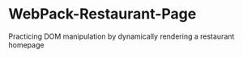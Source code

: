 # WebPack-Restaurant-Page
Practicing DOM manipulation by dynamically rendering a restaurant homepage
